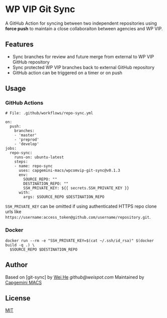 # WP VIP Git Sync

A GitHub Action for syncing between two independent repositories using **force push** to maintain a close collaboraiton between agencies and WP VIP.

## Features
 * Sync branches for review and future merge from external to WP VIP GitHub repository
 * Sync protected WP VIP branches back to external GitHub repository
 * GitHub action can be triggered on a timer or on push

## Usage

### GitHub Actions
```
# File: .github/workflows/repo-sync.yml

on:
  push:
    branches:    
    - 'master'
    - 'preprod'
    - 'develop'
jobs:
  repo-sync:
    runs-on: ubuntu-latest
    steps:
    - name: repo-sync
      uses: capgemini-macs/wpcomvip-git-sync@v0.1.3
      env:
        SOURCE_REPO: ""
        DESTINATION_REPO: ""
        SSH_PRIVATE_KEY: ${{ secrets.SSH_PRIVATE_KEY }}
      with:
        args: $SOURCE_REPO $DESTINATION_REPO
```
`SSH_PRIVATE_KEY` can be omitted if using authenticated HTTPS repo clone urls like `https://username:access_token@github.com/username/repository.git`.

### Docker
```
docker run --rm -e "SSH_PRIVATE_KEY=$(cat ~/.ssh/id_rsa)" $(docker build -q .) \
  $SOURCE_REPO $DESTINATION_REPO
```

## Author
Based on [git-sync] by [Wei He](https://github.com/wei) _github@weispot.com_
Maintained by [Capgemini MACS](https://github.com/capgemini-macs)

## License
[MIT](https://wei.mit-license.org)
